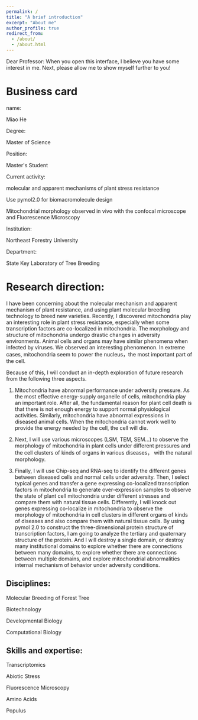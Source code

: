 ```yaml
---
permalink: /
title: "A brief introduction"
excerpt: "About me"
author_profile: true
redirect_from: 
  - /about/
  - /about.html
---
```


Dear Professor:
When you open this interface, I believe you have some interest in me. Next, please allow me to show myself further to you! 

Business card
======
name:

Miao He

Degree:

Master of Science

Position:

Master's Student

Current activity:

molecular and apparent mechanisms of plant stress resistance  

Use pymol2.0 for biomacromolecule design 

Mitochondrial morphology observed in vivo with the confocal microscope and Fluorescence Microscopy

Institution:

Northeast Forestry University

Department:

State Key Laboratory of Tree Breeding


Research direction:
======
I have been concerning about the molecular mechanism and apparent mechanism of plant resistance, and using plant molecular breeding technology to breed new varieties. Recently, I discovered mitochondria play an interesting role in plant stress resistance, especially when some transcription factors are co-localized in mitochondria. The morphology and structure of mitochondria undergo drastic changes in adversity environments. Animal cells and organs may have similar phenomena when infected by viruses. We observed an interesting phenomenon. In extreme cases, mitochondria seem to power the nucleus，the most important part of the cell.

Because of this, I will conduct an in-depth exploration of future research from the following three aspects.

1. Mitochondria have abnormal performance under adversity pressure. As the most effective energy-supply organelle of cells, mitochondria play an important role. After all, the fundamental reason for plant cell death is that there is not enough energy to support normal physiological activities. Similarly, mitochondria have abnormal expressions in diseased animal cells. When the mitochondria cannot work well to provide the energy needed by the cell, the cell will die.

2. Next, I will use various microscopes (LSM, TEM, SEM...) to observe the morphology of mitochondria in plant cells under different pressures and the cell clusters of kinds of organs in various diseases， with the natural morphology.

3. Finally, I will use Chip-seq and RNA-seq to identify the different genes between diseased cells and normal cells under adversity. Then, I select typical genes and transfer a gene expressing co-localized transcription factors in mitochondria to generate over-expression samples to observe the state of plant cell mitochondria under different stresses and compare them with natural tissue cells. Differently, I will knock out genes expressing co-localize in mitochondria to observe the morphology of mitochondria in cell clusters in different organs of kinds of diseases and also compare them with natural tissue cells. By using pymol 2.0 to construct the three-dimensional protein structure of transcription factors, I am going to analyze the tertiary and quaternary structure of the protein. And I will destroy a single domain, or destroy many institutional domains to explore whether there are connections between many domains, to explore whether there are connections between multiple domains, and explore mitochondrial abnormalities internal mechanism of behavior under adversity conditions.

Disciplines:
------
Molecular Breeding of Forest Tree  

Biotechnology

Developmental Biology

Computational Biology

Skills and expertise:
------
Transcriptomics

Abiotic Stress

Fluorescence Microscopy

Amino Acids

Populus


